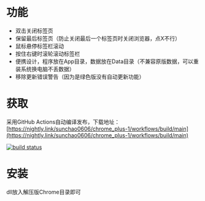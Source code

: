 # 功能
- 双击关闭标签页
- 保留最后标签页（防止关闭最后一个标签页时关闭浏览器，点X不行）
- 鼠标悬停标签栏滚动
- 按住右键时滚轮滚动标签栏
- 便携设计，程序放在App目录，数据放在Data目录（不兼容原版数据，可以重装系统换电脑不丢数据）
- 移除更新错误警告（因为是绿色版没有自动更新功能）
# 获取
采用GitHub Actions自动编译发布，下载地址：[https://nightly.link/sunchao0606/chrome_plus-1/workflows/build/main](https://nightly.link/sunchao0606/chrome_plus-1/workflows/build/main)

[![build status](https://github.com/sunchao0606/chrome_plus-1/actions/workflows/build.yml/badge.svg)](https://github.com/sunchao0606/chrome_plus-1/actions/workflows/build.yml)
# 安装
dll放入解压版Chrome目录即可

